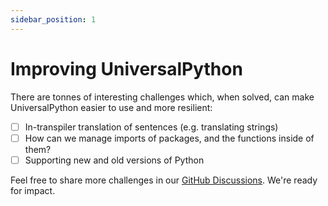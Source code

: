 ```yaml
---
sidebar_position: 1
---
```


# Improving UniversalPython

There are tonnes of interesting challenges which, when solved, can make UniversalPython easier to use and more resilient:
- [ ] In-transpiler translation of sentences (e.g. translating strings)
- [ ] How can we manage imports of packages, and the functions inside of them?
- [ ] Supporting new and old versions of Python

Feel free to share more challenges in our [GitHub Discussions](https://github.com/UniversalPython/UniversalPython/discussions). We're ready for impact.